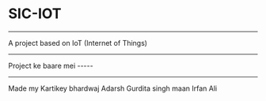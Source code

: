 # SIC-IOT
<hr>
A project based on IoT (Internet of Things) 
<hr>
 Project ke baare mei -----
 
 <hr>
 
 Made my Kartikey bhardwaj 
         Adarsh 
         Gurdita singh maan
         Irfan Ali 
